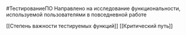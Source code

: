 #ТестированиеПО 
Направлено на исследование функциональности, используемой пользователями в повседневной работе

[[Степень важности тестируемых функций]]
[[Критический путь]]